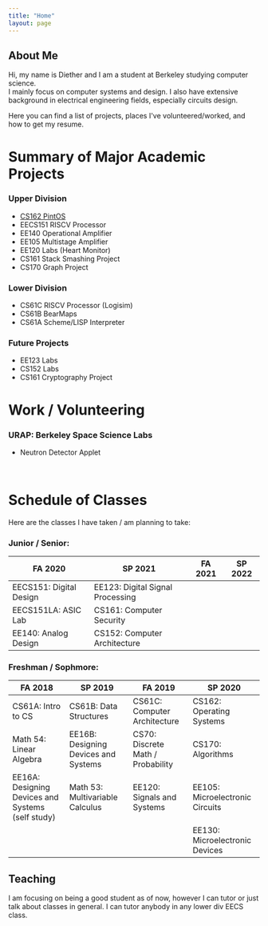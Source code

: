 ```yaml
---
title: "Home"
layout: page
---
```


## About Me

Hi, my name is Diether and I am a student at Berkeley studying computer science.\
I mainly focus on computer systems and design. I also have extensive background in electrical engineering fields, especially circuits design.

Here you can find a list of projects, places I've volunteered/worked, and how to get my resume.

# Summary of Major Academic Projects

### Upper Division
* [CS162 PintOS](/CS162-Project)
* EECS151 RISCV Processor
* EE140 Operational Amplifier
* EE105 Multistage Amplifier
* EE120 Labs (Heart Monitor)
* CS161 Stack Smashing Project
* CS170 Graph Project

### Lower Division
* CS61C RISCV Processor (Logisim)
* CS61B BearMaps
* CS61A Scheme/LISP Interpreter

### Future Projects
* EE123 Labs
* CS152 Labs
* CS161 Cryptography Project

# Work / Volunteering
### URAP: Berkeley Space Science Labs
* Neutron Detector Applet

&nbsp;
&nbsp;

# Schedule of Classes

Here are the classes I have taken / am planning to take:

### Junior / Senior:

| FA 2020          | SP 2021          | FA 2021         | SP 2022         |
|------------------|------------------|-----------------|-----------------|
| EECS151: Digital Design | EE123: Digital Signal Processing|    |     |
| EECS151LA: ASIC Lab | CS161: Computer Security |    |    |
| EE140: Analog Design |  CS152: Computer Architecture |    |    |

### Freshman / Sophmore:
 
| FA 2018          | SP 2019          | FA 2019         | SP 2020         |
|------------------|------------------|-----------------|-----------------|
| CS61A: Intro to CS | CS61B: Data Structures     | CS61C: Computer Architecture | CS162: Operating Systems    |
| Math 54: Linear Algebra  | EE16B: Designing Devices and Systems      | CS70: Discrete Math / Probability   | CS170: Algorithms     |
| EE16A: Designing Devices and Systems (self study) | Math 53: Multivariable Calculus     | EE120: Signals and Systems  | EE105: Microelectronic Circuits   |
| | |  | EE130: Microelectronic  Devices |



## Teaching
I am focusing on being a good student as of now, however I can tutor or just talk about classes in general.
I can tutor anybody in any lower div EECS class.

